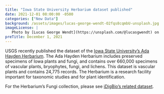 ```yaml
---
title: "Iowa State University Herbarium dataset published" 
date: 2021-12-01 08:00:00 -0500 
categories: ["New Data"] 
background: /assets/images/lucas-george-wendt-O2fqs8cqmbU-unsplash.jpg
imageLicense: | 
   Photo by [Lucas George Wendt](https://unsplash.com/@lucasgwendt) on [Unsplash](https://unsplash.com/?utm_source=unsplash&utm_medium=referral&utm_content=creditCopyText) 
preTitle: December 1, 2021
--- 
```


USGS recently published the dataset of the [Iowa State University’s Ada Hayden Herbarium](https://www.gbif.org/dataset/721a99a4-71f4-4466-b346-83c367889238). The Ada Hayden Herbarium includes preserved specimens of Iowa plants and fungi, and contains over 660,000 specimens of vascular plants, bryophytes, fungi, and lichens. This dataset is vascular plants and contains 24,775 records. The Herbarium is a research facility important for taxonomic studies and for plant identification.  

For the Herbarium’s Fungi collection, please see [iDigBio’s related dataset](https://www.idigbio.org/portal/recordsets/4b92de1f-866d-4b82-af69-37d46753f289). 
